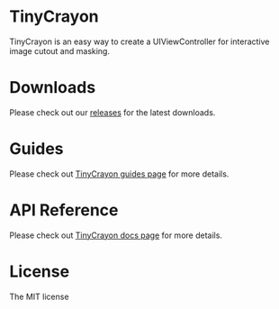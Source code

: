# TinyCrayon
TinyCrayon is an easy way to create a UIViewController for interactive image cutout and masking.

# Downloads
Please check out our [releases](https://github.com/TinyCrayon/TinyCrayon-iOS-SDK/releases)
for the latest downloads.

# Guides
Please check out [TinyCrayon guides page](http://tinycrayon.com/guides-iOS/get-started.html) for more details.

# API Reference
Please check out [TinyCrayon docs page](http://tinycrayon.com/docs-iOS/index.html) for more details.

# License
The MIT license
